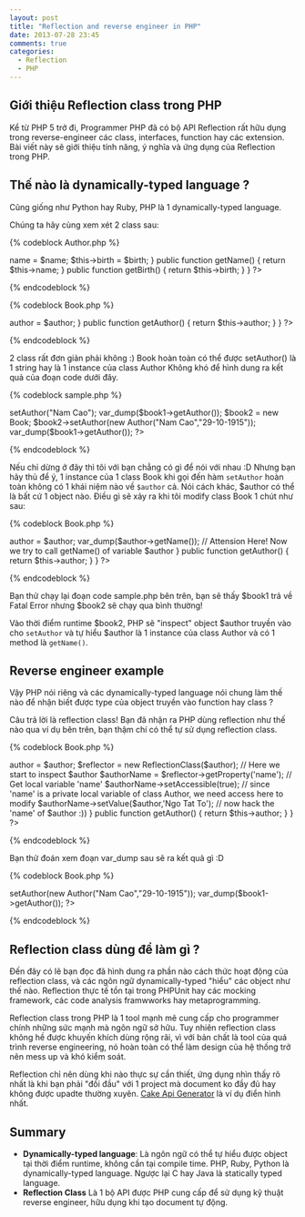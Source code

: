 ```yaml
---
layout: post
title: "Reflection and reverse engineer in PHP"
date: 2013-07-28 23:45
comments: true
categories: 
  - Reflection 
  - PHP 
---
```


## Giới thiệu Reflection class trong PHP

Kể từ PHP 5 trở đi, Programmer PHP đã có bộ API Reflection rất hữu dụng trong reverse-engineer các class, interfaces, function hay các extension.
Bài viết này sẽ giới thiệu tính năng, ý nghĩa và ứng dụng của Reflection trong PHP.

## Thế nào là dynamically-typed language ?

Cũng giống như Python hay Ruby, PHP là 1 dynamically-typed language.

Chúng ta hãy cùng xem xét 2 class sau:

{% codeblock  Author.php %}
<?php
class Author 
{
	private $name;
	private $birth;

	public function __construct($name, $birth)
	{
		$this->name = $name;
		$this->birth = $birth;
	}

	public function getName()
	{
		return $this->name;
	}

	public function getBirth()
	{
		return $this->birth;
	}

}
?>
{% endcodeblock %} 

{% codeblock  Book.php %}
<?php
class Book 
{
	private $author;
    public function setAuthor($author)
    {
		$this->author = $author; 
    }
    public function getAuthor()
    {
    	return $this->author;
    }
}

?>
{% endcodeblock %} 

2 class rất đơn giản phải không :) Book hoàn toàn có thể được setAuthor() là 1 string hay là 1 instance của class Author
Không khó để hình dung ra kết quả của đoạn code dưới đây.

{% codeblock  sample.php %}
<?php
$book1 = new Book;
$book1->setAuthor("Nam Cao");
var_dump($book1->getAuthor());

$book2 = new Book;
$book2->setAuthor(new Author("Nam Cao","29-10-1915"));
var_dump($book1->getAuthor());
?>
{% endcodeblock %} 


Nếu chỉ dừng ở đây thì tôi với bạn chẳng có gì để nói với nhau :D 
Nhưng bạn hãy thủ để ý, 1 instance của 1 class Book khi gọi đến hàm `setAuthor` hoàn toàn không có 1 khái niệm nào về `$author` cả.
Nói cách khác, $author có thể là bất cứ 1 object nào. 
Điều gì sẽ xảy ra khi tôi modify class Book 1 chút như sau:


{% codeblock  Book.php %}
<?php
class Book 
{
	private $author;
    public function setAuthor($author)
    {
		$this->author = $author; 
		var_dump($author->getName()); // Attension Here! Now we try to call getName() of variable $author
    }
    public function getAuthor()
    {
    	return $this->author;
    }
}

?>
{% endcodeblock %} 

Bạn thử chạy lại đoạn code sample.php bên trên, bạn sẽ thấy $book1 trả về Fatal Error nhưng $book2 sẽ chạy qua bình thường! 

Vào thời điểm runtime $book2, PHP sẽ "inspect" object $author truyền vào cho `setAuthor` và tự hiểu $author là 1 instance của class Author và có 1 method là `getName()`.

## Reverse engineer example

Vậy PHP nói riêng và các dynamically-typed language nói chung làm thế nào để nhận biết được type của object truyền vào function hay class ?

Câu trả lời là reflection class! Bạn đã nhận ra PHP dùng reflection như thế nào qua ví dụ bên trên, bạn thậm chí có thể tự sử dụng reflection class.

{% codeblock  Book.php %}
<?php
class Book 
{
	private $author;
    public function setAuthor($author)
    {
		$this->author = $author; 
		$reflector = new ReflectionClass($author); // Here we start to inspect $author
		$authorName = $reflector->getProperty('name'); // Get local variable 'name'
		$authorName->setAccessible(true); // since 'name' is a private local variable of class Author, we need access here to modify 
		$authorName->setValue($author,'Ngo Tat To'); // now hack the 'name' of $author :))
    }
    public function getAuthor()
    {
    	return $this->author;
    }
}


?>
{% endcodeblock %} 

Bạn thử đoán xem đoạn var_dump sau sẽ ra kết quả gì :D 

{% codeblock  Book.php %}
<?php
$book2 = new Book;
$book2->setAuthor(new Author("Nam Cao","29-10-1915"));
var_dump($book1->getAuthor());
?>
{% endcodeblock %} 

## Reflection class dùng để làm gì ?

Đến đây có lẽ bạn đọc đã hình dung ra phần nào cách thức hoạt động của reflection class, và các ngôn ngữ dynamically-typed "hiểu" các object như thế nào.
Reflection thực tế tồn tại trong PHPUnit hay các mocking framework, các code analysis framwworks hay metaprogramming.

Reflection class trong PHP là 1 tool mạnh mẽ cung cấp cho programmer chính những sức mạnh mà ngôn ngữ sở hữu.
Tuy nhiên reflection class không hề được khuyến khích dùng rộng rãi, vì với bản chất là tool của quá trình reverse engineering, nó hoàn toàn có thể làm design của hệ thống trở nên mess up và khó kiểm soát.

Reflection chỉ nên dùng khi nào thực sự cần thiết, ứng dụng nhìn thấy rõ nhất là khi bạn phải "đối đầu" với 1 project mà document ko đầy đủ hay không được upadte thường xuyên. [Cake Api Generator](https://github.com/cakephp/api_generator) là ví dụ điển hình nhất.


## Summary
* **Dynamically-typed language**: Là ngôn ngữ có thể tự hiểu được object tại thời điểm runtime, không cần tại compile time. PHP, Ruby, Python là dynamically-typed language. Ngược lại C hay Java là statically typed language.
* **Reflection Class** Là 1 bộ API được PHP cung cấp để sử dụng kỹ thuật reverse engineer, hữu dụng khi tạo document tự động.

